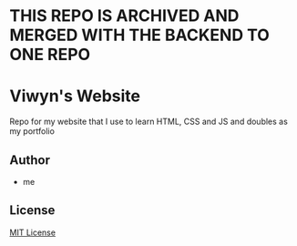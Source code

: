 # THIS REPO IS ARCHIVED AND MERGED WITH THE BACKEND TO ONE REPO

# Viwyn's Website
Repo for my website that I use to learn HTML, CSS and JS and doubles as my portfolio

## Author
- me

## License
[MIT License](./LICENSE)
